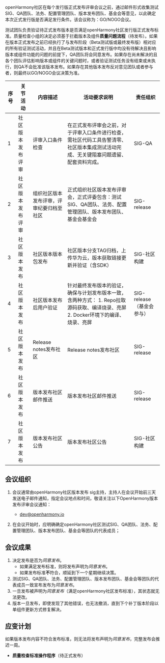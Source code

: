 openHarmony社区在每个发行版正式发布评审会议之前，通过邮件形式收集测试SIG、QA团队、法务、配置管理团队、版本发布团队、基金会等意见，以此确定本次正式发行版是否满足发行条件。该会议称为：GO/NOGO会议。

测试团队负责验证待正式发布版本是否满足openHarmony社区发行版正式发布标准。质量检查小组的决定必须基于拦截版本及组件**质量问题流程**（待发布）。如果在版本正式发布之前已经执行了与发布阶段（Beta测试版或最终发布版）相对应的所有验证测试活动，并且在Beta测试版本和正式发行版中均没有待解决且影响版本或组件功能的问题的前提下，QA团队将会同意发布。如果存在尚未解决的且各个团队评估影响版本或组件的关键问题时，或者验证测试任务没有结束或未执行，则QA不会批准该版本发布。如果存在其他版本发布反对意见团队或者参与者，则最终以GO/NOGO会议决策为准。

| **序号** | **关节活动**     | **内容描述**                             | **活动要求说明**                                             | **责任组织**              |
| -------- | ---------------- | ---------------------------------------- | ------------------------------------------------------------ | ------------------------- |
| 1        | 社区版本发布评审 | 评审入口条件检查                         | 在正式发布评审会之前，对于评审入口条件进行检查，需社区代码工具告警清零、社区版本集成测试活动完成、无关键阻塞问题遗留、配套资料完成。 | SIG-QA                    |
| 2        | 社区版本发布评审 | 组织社区版本发布评审，评审纪要归档至社区 | 正式组织社区版本发布评审会，正式评委包含：测试SIG、QA团队、法务、配置管理团队、版本发布团队、基金会基金会 | SIG-release               |
| 3        | 社区版本发布     | 社区版本版本包发布                       | 社区版本分支TAG归档，上传华为云，版本获取链接更新并验证（含SDK） | SIG-社区构建              |
| 4        | 社区版本发布     | 社区版本发布后用户验证                   | 针对最终发布版本的验证，确保与计划发布版本一致，含两种方式： 1. Repo拉取源码获取、编译烧录、亮屏 2. Docker环境下的编译、烧录、亮屏 | SIG-release（基金会参与） |
| 5        | 社区版本发布     | Release notes发布社区                    | Release notes发布社区                                        | SIG-release               |
| 6        | 社区版本发布     | 版本发布社区邮件推送                     | 版本发布社区邮件推送                                         | SIG-release               |
| 7        | 社区版本发布     | 版本发布社区公告                         | 版本发布社区公告                                             | SIG-社区构建              |

## 会议组织

1.  会议通常由openHarmony社区版本发布 sig主持，主持人在会议开始前三天发送电子邮件通知，指定会议地点和时间，敬请关注以下OpenHarmony版本发布评审会议通知：
    *   [dev@openharmony.io](mailto:dev@openharmony.io)

2.  在会议开始时，应明确确定openHarmony社区测试SIG、QA团队、法务、配置管理团队、版本发布团队、基金会等团队的代表成员；

## 会议成果

1.  决定发布是否为*同意发布*。
    *   如果满足发布标准，则将发布声明为*同意发布*。
    *   如果发布标准**不**符合，顺延到下一个星期继续决策。
2.  测试SIG、QA团队、法务、配置管理团队、版本发布团队、基金会等团队的代表成员一致宣布发布为*同意发布*。
3.  一旦发布被声明为*同意发布*（满足openHarmony社区发布标准），其状态就无法更改。
5.  版本一旦发布，即使发现了其他错误，也无法撤消，直到下个补丁版本阶段以单组件更新方式修复解决。

## 应变计划

如果版本发布内容不符合发布标准，则无法将发布声明为*同意发布*，完整发布会推迟一周。

*   **质量检查标准操作程序**（待正式发布）